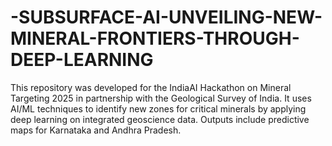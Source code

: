 # -SUBSURFACE-AI-UNVEILING-NEW-MINERAL-FRONTIERS-THROUGH-DEEP-LEARNING
This repository was developed for the IndiaAI Hackathon on Mineral Targeting 2025 in partnership with the Geological Survey of India. It uses AI/ML techniques to identify new zones for critical minerals by applying deep learning on integrated geoscience data. Outputs include predictive maps for Karnataka and Andhra Pradesh.
